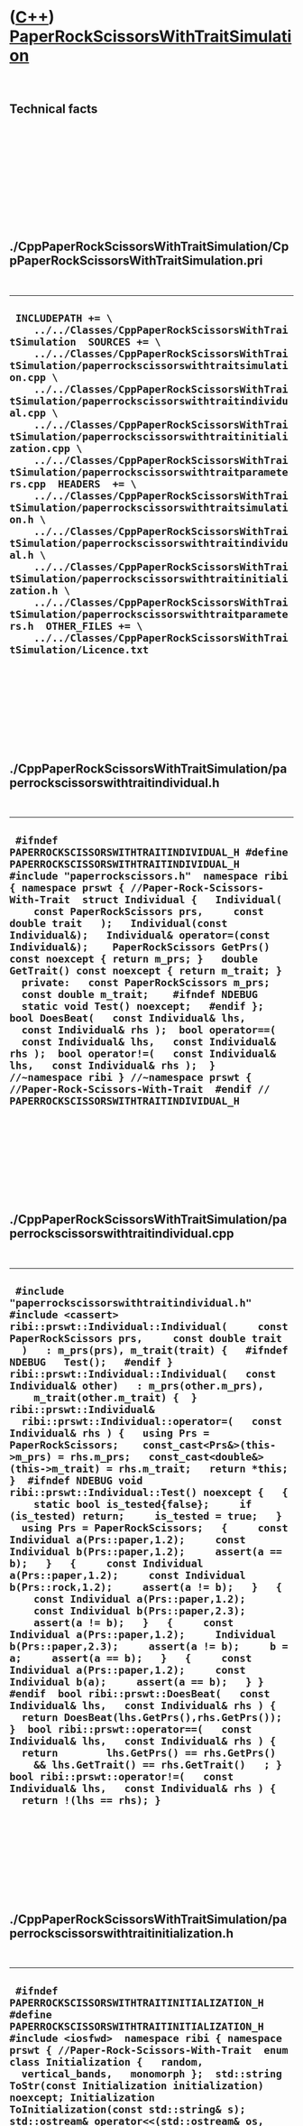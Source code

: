 
 

 

 

 

 

([C++](Cpp.md)) [PaperRockScissorsWithTraitSimulation](CppPaperRockScissorsWithTraitSimulation.md)
====================================================================================================

 

Technical facts
---------------

 

 

 

 

 

 

./CppPaperRockScissorsWithTraitSimulation/CppPaperRockScissorsWithTraitSimulation.pri
-------------------------------------------------------------------------------------

 

  ----------------------------------------------------------------------------------------------------------------------------------------------------------------------------------------------------------------------------------------------------------------------------------------------------------------------------------------------------------------------------------------------------------------------------------------------------------------------------------------------------------------------------------------------------------------------------------------------------------------------------------------------------------------------------------------------------------------------------------------------------------------------------------------------------------------------------------------------------------------------------------------------------------------------------------------------------------------------------------------------------------------------------------------
  ` INCLUDEPATH += \     ../../Classes/CppPaperRockScissorsWithTraitSimulation  SOURCES += \     ../../Classes/CppPaperRockScissorsWithTraitSimulation/paperrockscissorswithtraitsimulation.cpp \     ../../Classes/CppPaperRockScissorsWithTraitSimulation/paperrockscissorswithtraitindividual.cpp \     ../../Classes/CppPaperRockScissorsWithTraitSimulation/paperrockscissorswithtraitinitialization.cpp \     ../../Classes/CppPaperRockScissorsWithTraitSimulation/paperrockscissorswithtraitparameters.cpp  HEADERS  += \     ../../Classes/CppPaperRockScissorsWithTraitSimulation/paperrockscissorswithtraitsimulation.h \     ../../Classes/CppPaperRockScissorsWithTraitSimulation/paperrockscissorswithtraitindividual.h \     ../../Classes/CppPaperRockScissorsWithTraitSimulation/paperrockscissorswithtraitinitialization.h \     ../../Classes/CppPaperRockScissorsWithTraitSimulation/paperrockscissorswithtraitparameters.h  OTHER_FILES += \     ../../Classes/CppPaperRockScissorsWithTraitSimulation/Licence.txt`
  ----------------------------------------------------------------------------------------------------------------------------------------------------------------------------------------------------------------------------------------------------------------------------------------------------------------------------------------------------------------------------------------------------------------------------------------------------------------------------------------------------------------------------------------------------------------------------------------------------------------------------------------------------------------------------------------------------------------------------------------------------------------------------------------------------------------------------------------------------------------------------------------------------------------------------------------------------------------------------------------------------------------------------------------

 

 

 

 

 

./CppPaperRockScissorsWithTraitSimulation/paperrockscissorswithtraitindividual.h
--------------------------------------------------------------------------------

 

  -------------------------------------------------------------------------------------------------------------------------------------------------------------------------------------------------------------------------------------------------------------------------------------------------------------------------------------------------------------------------------------------------------------------------------------------------------------------------------------------------------------------------------------------------------------------------------------------------------------------------------------------------------------------------------------------------------------------------------------------------------------------------------------------------------------------------------------------------------------------------------------------------------------------------------------------------------------------------------------------
  ` #ifndef PAPERROCKSCISSORSWITHTRAITINDIVIDUAL_H #define PAPERROCKSCISSORSWITHTRAITINDIVIDUAL_H  #include "paperrockscissors.h"  namespace ribi { namespace prswt { //Paper-Rock-Scissors-With-Trait  struct Individual {   Individual(     const PaperRockScissors prs,     const double trait   );   Individual(const Individual&);   Individual& operator=(const Individual&);    PaperRockScissors GetPrs() const noexcept { return m_prs; }   double GetTrait() const noexcept { return m_trait; }    private:   const PaperRockScissors m_prs;   const double m_trait;    #ifndef NDEBUG   static void Test() noexcept;   #endif };  bool DoesBeat(   const Individual& lhs,   const Individual& rhs );  bool operator==(   const Individual& lhs,   const Individual& rhs );  bool operator!=(   const Individual& lhs,   const Individual& rhs );  } //~namespace ribi } //~namespace prswt { //Paper-Rock-Scissors-With-Trait  #endif // PAPERROCKSCISSORSWITHTRAITINDIVIDUAL_H`
  -------------------------------------------------------------------------------------------------------------------------------------------------------------------------------------------------------------------------------------------------------------------------------------------------------------------------------------------------------------------------------------------------------------------------------------------------------------------------------------------------------------------------------------------------------------------------------------------------------------------------------------------------------------------------------------------------------------------------------------------------------------------------------------------------------------------------------------------------------------------------------------------------------------------------------------------------------------------------------------------

 

 

 

 

 

./CppPaperRockScissorsWithTraitSimulation/paperrockscissorswithtraitindividual.cpp
----------------------------------------------------------------------------------

 

  ----------------------------------------------------------------------------------------------------------------------------------------------------------------------------------------------------------------------------------------------------------------------------------------------------------------------------------------------------------------------------------------------------------------------------------------------------------------------------------------------------------------------------------------------------------------------------------------------------------------------------------------------------------------------------------------------------------------------------------------------------------------------------------------------------------------------------------------------------------------------------------------------------------------------------------------------------------------------------------------------------------------------------------------------------------------------------------------------------------------------------------------------------------------------------------------------------------------------------------------------------------------------------------------------------------------------------------------------------------------------------------------------------------------------------------------------------------------------------------------------------------------------------------------------------------------------------------------------------------------------------------------------------------------------------------------------------------------------------------------------------------------------------------------------------------------------------------------
  ` #include "paperrockscissorswithtraitindividual.h"  #include <cassert>  ribi::prswt::Individual::Individual(     const PaperRockScissors prs,     const double trait   )   : m_prs(prs), m_trait(trait) {   #ifndef NDEBUG   Test();   #endif }  ribi::prswt::Individual::Individual(   const Individual& other)   : m_prs(other.m_prs),     m_trait(other.m_trait) {  }  ribi::prswt::Individual&   ribi::prswt::Individual::operator=(   const Individual& rhs ) {   using Prs = PaperRockScissors;    const_cast<Prs&>(this->m_prs) = rhs.m_prs;   const_cast<double&>(this->m_trait) = rhs.m_trait;   return *this; }  #ifndef NDEBUG void ribi::prswt::Individual::Test() noexcept {   {     static bool is_tested{false};     if (is_tested) return;     is_tested = true;   }   using Prs = PaperRockScissors;   {     const Individual a(Prs::paper,1.2);     const Individual b(Prs::paper,1.2);     assert(a == b);   }   {     const Individual a(Prs::paper,1.2);     const Individual b(Prs::rock,1.2);     assert(a != b);   }   {     const Individual a(Prs::paper,1.2);     const Individual b(Prs::paper,2.3);     assert(a != b);   }   {     const Individual a(Prs::paper,1.2);     Individual b(Prs::paper,2.3);     assert(a != b);     b = a;     assert(a == b);   }   {     const Individual a(Prs::paper,1.2);     const Individual b(a);     assert(a == b);   } } #endif  bool ribi::prswt::DoesBeat(   const Individual& lhs,   const Individual& rhs ) {   return DoesBeat(lhs.GetPrs(),rhs.GetPrs()); }  bool ribi::prswt::operator==(   const Individual& lhs,   const Individual& rhs ) {   return        lhs.GetPrs() == rhs.GetPrs()     && lhs.GetTrait() == rhs.GetTrait()   ; }  bool ribi::prswt::operator!=(   const Individual& lhs,   const Individual& rhs ) {   return !(lhs == rhs); }`
  ----------------------------------------------------------------------------------------------------------------------------------------------------------------------------------------------------------------------------------------------------------------------------------------------------------------------------------------------------------------------------------------------------------------------------------------------------------------------------------------------------------------------------------------------------------------------------------------------------------------------------------------------------------------------------------------------------------------------------------------------------------------------------------------------------------------------------------------------------------------------------------------------------------------------------------------------------------------------------------------------------------------------------------------------------------------------------------------------------------------------------------------------------------------------------------------------------------------------------------------------------------------------------------------------------------------------------------------------------------------------------------------------------------------------------------------------------------------------------------------------------------------------------------------------------------------------------------------------------------------------------------------------------------------------------------------------------------------------------------------------------------------------------------------------------------------------------------------

 

 

 

 

 

./CppPaperRockScissorsWithTraitSimulation/paperrockscissorswithtraitinitialization.h
------------------------------------------------------------------------------------

 

  ---------------------------------------------------------------------------------------------------------------------------------------------------------------------------------------------------------------------------------------------------------------------------------------------------------------------------------------------------------------------------------------------------------------------------------------------------------------------------------------------------------------------------------------------------------------------------------------------------------------------------------------------------------------------------------------------------------------------------------------------------------------
  ` #ifndef PAPERROCKSCISSORSWITHTRAITINITIALIZATION_H #define PAPERROCKSCISSORSWITHTRAITINITIALIZATION_H  #include <iosfwd>  namespace ribi { namespace prswt { //Paper-Rock-Scissors-With-Trait  enum class Initialization {   random,   vertical_bands,   monomorph };  std::string ToStr(const Initialization initialization) noexcept; Initialization ToInitialization(const std::string& s);  std::ostream& operator<<(std::ostream& os, const Initialization initialization); std::istream& operator>>(std::istream& is, Initialization& initialization);  #ifndef NDEBUG void TestInitialization() noexcept; #endif  } //~namespace prswt { //Paper-Rock-Scissors-With-Trait } //~namespace ribi  #endif // PAPERROCKSCISSORSWITHTRAITINITIALIZATION_H`
  ---------------------------------------------------------------------------------------------------------------------------------------------------------------------------------------------------------------------------------------------------------------------------------------------------------------------------------------------------------------------------------------------------------------------------------------------------------------------------------------------------------------------------------------------------------------------------------------------------------------------------------------------------------------------------------------------------------------------------------------------------------------

 

 

 

 

 

./CppPaperRockScissorsWithTraitSimulation/paperrockscissorswithtraitinitialization.cpp
--------------------------------------------------------------------------------------

 

  ----------------------------------------------------------------------------------------------------------------------------------------------------------------------------------------------------------------------------------------------------------------------------------------------------------------------------------------------------------------------------------------------------------------------------------------------------------------------------------------------------------------------------------------------------------------------------------------------------------------------------------------------------------------------------------------------------------------------------------------------------------------------------------------------------------------------------------------------------------------------------------------------------------------------------------------------------------------------------------------------------------------------------------------------------------------------------------------------------------------------------------------------------------------------------------------------------------------------------------------------------------------------------------------------------------------------------------------------------------------------------------------------------------------------------------------------------------------------------------------------------------------------------------------------------------------------------------------------------------------------------------------------------------------------------------------------------------------------------------------------------------------------------------------------------------------------------------------------------------------------------------------------------------------------------------------------------------------------------------------------------------------------------------------------------------------------------------------------------------------------------------------------------------------------------------------------------------------------------------------------------------------------------
  ` #include "paperrockscissorswithtraitinitialization.h"  #include <cassert> #include <fstream> #include <iostream> #include <stdexcept>  #include "fileio.h"  #ifndef NDEBUG void ribi::prswt::TestInitialization() noexcept {   {     static bool is_tested{false};     if (is_tested) return;     is_tested = true;   }   const auto all = {     Initialization::random,     Initialization::vertical_bands,     Initialization::monomorph   };    //ToStr   {     for (const auto i: all)     {       const std::string s = ToStr(i);       const auto j = ToInitialization(s);       const std::string t = ToStr(j);       assert(i == j);       assert(s == t);     }   }   //File I/O   {     for (const auto i: all)     {       const std::string filename = ribi::fileio::FileIo().GetTempFileName(".txt");       //Write to file       {         std::ofstream f(filename);         f << i;       }       //Read from file       std::ifstream f(filename);       Initialization j{Initialization::random};       f >> j;       assert(i == j);       ribi::fileio::FileIo().DeleteFile(filename);     }   } } #endif  std::string ribi::prswt::ToStr(const Initialization initialization) noexcept {   switch (initialization)   {     case Initialization::random: return "random";     case Initialization::vertical_bands: return "vertical_bands";     case Initialization::monomorph: return "monomorph";     default: assert(!"Should not get here");   }   assert(!"Should not get here");   throw std::logic_error("ribi::prswt::ToStr: unknown value of initialization"); }  ribi::prswt::Initialization ribi::prswt::ToInitialization(const std::string& s) {   if (s == "random") return Initialization::random;   if (s == "vertical_bands") return Initialization::vertical_bands;   if (s == "monomorph") return Initialization::monomorph;   throw std::logic_error("ribi::prswt::ToInitialization: unknown s"); }   std::ostream& ribi::prswt::operator<<(std::ostream& os, const Initialization initialization) {   os << ToStr(initialization);   return os; }  std::istream& ribi::prswt::operator>>(std::istream& is, Initialization& initialization) {   std::string s;   is >> s;   initialization = ToInitialization(s);   return is; }`
  ----------------------------------------------------------------------------------------------------------------------------------------------------------------------------------------------------------------------------------------------------------------------------------------------------------------------------------------------------------------------------------------------------------------------------------------------------------------------------------------------------------------------------------------------------------------------------------------------------------------------------------------------------------------------------------------------------------------------------------------------------------------------------------------------------------------------------------------------------------------------------------------------------------------------------------------------------------------------------------------------------------------------------------------------------------------------------------------------------------------------------------------------------------------------------------------------------------------------------------------------------------------------------------------------------------------------------------------------------------------------------------------------------------------------------------------------------------------------------------------------------------------------------------------------------------------------------------------------------------------------------------------------------------------------------------------------------------------------------------------------------------------------------------------------------------------------------------------------------------------------------------------------------------------------------------------------------------------------------------------------------------------------------------------------------------------------------------------------------------------------------------------------------------------------------------------------------------------------------------------------------------------------------

 

 

 

 

 

./CppPaperRockScissorsWithTraitSimulation/paperrockscissorswithtraitparameters.h
--------------------------------------------------------------------------------

 

  -------------------------------------------------------------------------------------------------------------------------------------------------------------------------------------------------------------------------------------------------------------------------------------------------------------------------------------------------------------------------------------------------------------------------------------------------------------------------------------------------------------------------------------------------------------------------------------------------------------------------------------------------------------------------------------------------------------------------------------------------------------------------------------------------------------------------------------------------------------------------------------------------------------------------------------------------------------------------------------------------------------------------------------------------------------------------------------------------------------------------------------------------------------------------------------------------------------------------------------------------------------------------------------------------------------------------------------------------------------------------------------------------------------------------------
  ` #ifndef PAPERROCKSCISSORSWITHTRAITPARAMETERS_H #define PAPERROCKSCISSORSWITHTRAITPARAMETERS_H  #include "paperrockscissorswithtraitinitialization.h"  namespace ribi { namespace prswt { //Paper-Rock-Scissors-With-Trait  struct Parameters {   Parameters(     const int width,     const int height,     const Initialization initialization,     const int rng_seed   );   int GetHeight() const noexcept { return m_height; }   Initialization GetInitialization() const noexcept { return m_initialization; }   int GetRngSeed() const noexcept { return m_rng_seed; }   int GetWidth() const noexcept { return m_width; }    void SetHeight(const int height);   void SetInitialization(const Initialization initialization) noexcept;   void SetRngSeed(const int rng_seed) noexcept;   void SetWidth(const int width);    private:   int m_width;   int m_height;   Initialization m_initialization;   int m_rng_seed;    #ifndef NDEBUG   static void Test() noexcept;   #endif };  std::ostream& operator<<(std::ostream& os, const Parameters& parameters); std::istream& operator>>(std::istream& is, Parameters& parameters); bool operator==(const Parameters& lhs, const Parameters& rhs) noexcept; bool operator!=(const Parameters& lhs, const Parameters& rhs) noexcept;  } //~namespace prswt { //Paper-Rock-Scissors-With-Trait } //~namespace ribi  #endif // PAPERROCKSCISSORSWITHTRAITPARAMETERS_H`
  -------------------------------------------------------------------------------------------------------------------------------------------------------------------------------------------------------------------------------------------------------------------------------------------------------------------------------------------------------------------------------------------------------------------------------------------------------------------------------------------------------------------------------------------------------------------------------------------------------------------------------------------------------------------------------------------------------------------------------------------------------------------------------------------------------------------------------------------------------------------------------------------------------------------------------------------------------------------------------------------------------------------------------------------------------------------------------------------------------------------------------------------------------------------------------------------------------------------------------------------------------------------------------------------------------------------------------------------------------------------------------------------------------------------------------

 

 

 

 

 

./CppPaperRockScissorsWithTraitSimulation/paperrockscissorswithtraitparameters.cpp
----------------------------------------------------------------------------------

 

  --------------------------------------------------------------------------------------------------------------------------------------------------------------------------------------------------------------------------------------------------------------------------------------------------------------------------------------------------------------------------------------------------------------------------------------------------------------------------------------------------------------------------------------------------------------------------------------------------------------------------------------------------------------------------------------------------------------------------------------------------------------------------------------------------------------------------------------------------------------------------------------------------------------------------------------------------------------------------------------------------------------------------------------------------------------------------------------------------------------------------------------------------------------------------------------------------------------------------------------------------------------------------------------------------------------------------------------------------------------------------------------------------------------------------------------------------------------------------------------------------------------------------------------------------------------------------------------------------------------------------------------------------------------------------------------------------------------------------------------------------------------------------------------------------------------------------------------------------------------------------------------------------------------------------------------------------------------------------------------------------------------------------------------------------------------------------------------------------------------------------------------------------------------------------------------------------------------------------------------------------------------------------------------------------------------------------------------------------------------------------------------------------------------------------------------------------------------------------------------------------------------------------------------------------------------------------------------------------------------------------------------------------------------------------------------------------------------------------------------------------------------------------------------------------------------------------------------------------------------------------------------------------------------------------------------------------------------------------------------------------------------------------------------------------------------------------------------------------------------------------------------------------------------------------------------------------------------------------------------------------------------------------------------------------------------------------------------------------------------------------------------------------------------------------------------------------------------------------------------------------------------------------------------------------------------------------------------------------------------------------------------------------------------------------------------------------------------------------------------------------------------------------------------------------------------------------------------------------------------------------------------------------------------------------------------------------------------------------------------------------------------------------------------------------------------------
  ` #include "paperrockscissorswithtraitparameters.h"  #include <cassert> #include <fstream> #include <iostream> #include <stdexcept> #include "fileio.h"  ribi::prswt::Parameters::Parameters(   const int width,   const int height,   const Initialization initialization,   const int rng_seed ) : m_width{width},     m_height{height},     m_initialization{initialization},     m_rng_seed{rng_seed} {   #ifndef NDEBUG   Test();   #endif }  void ribi::prswt::Parameters::SetHeight(const int height) {   if (height < 1) throw std::logic_error("ribi::prswt::Parameters::SetHeight: invalid height");   assert(height > 0);   m_height = height; }  void ribi::prswt::Parameters::SetInitialization(const Initialization initialization) noexcept {   m_initialization = initialization; }  void ribi::prswt::Parameters::SetRngSeed(const int rng_seed) noexcept {   m_rng_seed = rng_seed; }  void ribi::prswt::Parameters::SetWidth(const int width) {   if (width < 1) throw std::logic_error("ribi::prswt::Parameters::SetWidth: invalid width");   assert(width > 0);   m_width = width; }    #ifndef NDEBUG void ribi::prswt::Parameters::Test() noexcept {   {     static bool is_tested{false};     if (is_tested) return;     is_tested = true;   }   {     TestInitialization();   }   //operator==   {     const Parameters p(2,3,Initialization::monomorph,42);     const Parameters q(2,3,Initialization::monomorph,42);     assert(p == q);   }   //operator==   {     const Parameters p(2,3,Initialization::monomorph,42);     const Parameters q(p);     assert(p == q);   }   //operator!=, varied width   {     const Parameters p(2,3,Initialization::monomorph,42);     Parameters q(p);     q.SetWidth(q.GetWidth() + 1);     assert(p != q);   }   //operator!=, varied height   {     const Parameters p(2,3,Initialization::monomorph,42);     Parameters q(p);     q.SetHeight(q.GetHeight() + 1);     assert(p != q);   }   //operator!=, varied initialization   {     const Parameters p(2,3,Initialization::monomorph,42);     Parameters q(p);     q.SetInitialization(Initialization::vertical_bands);     assert(p != q);   }   //operator!=, varied RNG seed   {     const Parameters p(2,3,Initialization::monomorph,42);     Parameters q(p);     q.SetRngSeed(q.GetRngSeed() + 1);     assert(p != q);   }   //File Io   {     const Parameters p(2,3,Initialization::monomorph,42);     const std::string filename = ribi::fileio::FileIo().GetTempFileName(".txt");     //Write to file     {       std::ofstream f(filename);       f << p;     }     //Read from file     std::ifstream f(filename);     Parameters q(p);     f >> q;     assert(p == q);     ribi::fileio::FileIo().DeleteFile(filename);   }  } #endif  std::ostream& ribi::prswt::operator<<(std::ostream& os, const Parameters& parameters) {   os     << "width: " << parameters.GetWidth()     << " height: " << parameters.GetHeight()     << " initialization: " << parameters.GetInitialization()     << " rng_seed: " << parameters.GetRngSeed()   ;   return os; }  std::istream& ribi::prswt::operator>>(std::istream& is, Parameters& parameters) {   std::string s;   is >> s;   assert(s == "width:");   int width = -1;   is >> width;    is >> s;   assert(s == "height:");   int height = -1;   is >> height;    is >> s;   assert(s == "initialization:");   Initialization initialization = Initialization::random;   is >> initialization;    is >> s;   assert(s == "rng_seed:");   int rng_seed = 0;   is >> rng_seed;    parameters = Parameters(width,height,initialization,rng_seed);    return is; }  bool ribi::prswt::operator==(const Parameters& lhs, const Parameters& rhs) noexcept {   return        lhs.GetHeight() == rhs.GetHeight()     && lhs.GetInitialization() == rhs.GetInitialization()     && lhs.GetRngSeed() == rhs.GetRngSeed()     && lhs.GetWidth() == rhs.GetWidth()   ; }  bool ribi::prswt::operator!=(const Parameters& lhs, const Parameters& rhs) noexcept {   return !(lhs == rhs); }`
  --------------------------------------------------------------------------------------------------------------------------------------------------------------------------------------------------------------------------------------------------------------------------------------------------------------------------------------------------------------------------------------------------------------------------------------------------------------------------------------------------------------------------------------------------------------------------------------------------------------------------------------------------------------------------------------------------------------------------------------------------------------------------------------------------------------------------------------------------------------------------------------------------------------------------------------------------------------------------------------------------------------------------------------------------------------------------------------------------------------------------------------------------------------------------------------------------------------------------------------------------------------------------------------------------------------------------------------------------------------------------------------------------------------------------------------------------------------------------------------------------------------------------------------------------------------------------------------------------------------------------------------------------------------------------------------------------------------------------------------------------------------------------------------------------------------------------------------------------------------------------------------------------------------------------------------------------------------------------------------------------------------------------------------------------------------------------------------------------------------------------------------------------------------------------------------------------------------------------------------------------------------------------------------------------------------------------------------------------------------------------------------------------------------------------------------------------------------------------------------------------------------------------------------------------------------------------------------------------------------------------------------------------------------------------------------------------------------------------------------------------------------------------------------------------------------------------------------------------------------------------------------------------------------------------------------------------------------------------------------------------------------------------------------------------------------------------------------------------------------------------------------------------------------------------------------------------------------------------------------------------------------------------------------------------------------------------------------------------------------------------------------------------------------------------------------------------------------------------------------------------------------------------------------------------------------------------------------------------------------------------------------------------------------------------------------------------------------------------------------------------------------------------------------------------------------------------------------------------------------------------------------------------------------------------------------------------------------------------------------------------------------------------------------------------------------------

 

 

 

 

 

./CppPaperRockScissorsWithTraitSimulation/paperrockscissorswithtraitsimulation.h
--------------------------------------------------------------------------------

 

  ---------------------------------------------------------------------------------------------------------------------------------------------------------------------------------------------------------------------------------------------------------------------------------------------------------------------------------------------------------------------------------------------------------------------------------------------------------------------------------------------------------------------------------------------------------------------------------------------------------------------------------------------------------------------------------------------------------------------------------------------------------------------------------------------------------------------------------------------------------------------------------------------------------------------------------------------------------------------------------------------------------------------------------------------------------------------------------------------------------------------------------------------------------------------------------------------------------------------------------------------------------------------------------------------------------------------------------------------------------------------------------------------------------------------------------------------------------------------------------------
  ` #ifndef PAPERROCKSCISSORSWITHTRAITSIMULATION_H #define PAPERROCKSCISSORSWITHTRAITSIMULATION_H  #include <random> #include <vector> #include "paperrockscissors.h" #include "paperrockscissorswithtraitindividual.h" #include "paperrockscissorswithtraitinitialization.h" #include "paperrockscissorswithtraitparameters.h"  namespace ribi { namespace prswt { //Paper-Rock-Scissors-With-Trait  struct Simulation {   Simulation(     const Parameters& parameters   );    ///Y-X ordered grid   const auto& GetGrid() const noexcept { return m_grid; }    const auto& GetParameters() const noexcept { return m_parameters; }    //Initialization GetInitialization() const noexcept { return m_initialization; }   std::tuple<int,int,int> GetLastPopSizes() const;   std::tuple<double,double,double> GetLastMeanTraits() const;    void Next();   void SetInitialization(const Initialization initialization) noexcept;    private:    std::vector<std::vector<Individual>> m_grid;   std::mt19937 m_rng;    std::uniform_int_distribution<int> m_uniform_distribution;   std::normal_distribution<double> m_normal_distribution;    std::vector<std::tuple<int,int,int>> m_popsizes;   std::vector<std::tuple<double,double,double>> m_mean_traits;    Parameters m_parameters;    #ifndef NDEBUG   static void Test() noexcept;   #endif };  } //namespace prswt { //Paper-Rock-Scissors-With-Trait } //~namespace ribi  #endif // PAPERROCKSCISSORSWITHTRAITSIMULATION_H`
  ---------------------------------------------------------------------------------------------------------------------------------------------------------------------------------------------------------------------------------------------------------------------------------------------------------------------------------------------------------------------------------------------------------------------------------------------------------------------------------------------------------------------------------------------------------------------------------------------------------------------------------------------------------------------------------------------------------------------------------------------------------------------------------------------------------------------------------------------------------------------------------------------------------------------------------------------------------------------------------------------------------------------------------------------------------------------------------------------------------------------------------------------------------------------------------------------------------------------------------------------------------------------------------------------------------------------------------------------------------------------------------------------------------------------------------------------------------------------------------------

 

 

 

 

 

./CppPaperRockScissorsWithTraitSimulation/paperrockscissorswithtraitsimulation.cpp
----------------------------------------------------------------------------------

 

  ------------------------------------------------------------------------------------------------------------------------------------------------------------------------------------------------------------------------------------------------------------------------------------------------------------------------------------------------------------------------------------------------------------------------------------------------------------------------------------------------------------------------------------------------------------------------------------------------------------------------------------------------------------------------------------------------------------------------------------------------------------------------------------------------------------------------------------------------------------------------------------------------------------------------------------------------------------------------------------------------------------------------------------------------------------------------------------------------------------------------------------------------------------------------------------------------------------------------------------------------------------------------------------------------------------------------------------------------------------------------------------------------------------------------------------------------------------------------------------------------------------------------------------------------------------------------------------------------------------------------------------------------------------------------------------------------------------------------------------------------------------------------------------------------------------------------------------------------------------------------------------------------------------------------------------------------------------------------------------------------------------------------------------------------------------------------------------------------------------------------------------------------------------------------------------------------------------------------------------------------------------------------------------------------------------------------------------------------------------------------------------------------------------------------------------------------------------------------------------------------------------------------------------------------------------------------------------------------------------------------------------------------------------------------------------------------------------------------------------------------------------------------------------------------------------------------------------------------------------------------------------------------------------------------------------------------------------------------------------------------------------------------------------------------------------------------------------------------------------------------------------------------------------------------------------------------------------------------------------------------------------------------------------------------------------------------------------------------------------------------------------------------------------------------------------------------------------------------------------------------------------------------------------------------------------------------------------------------------------------------------------------------------------------------------------------------------------------------------------------------------------------------------------------------------------------------------------------------------------------------------------------------------------------------------------------------------------------------------------------------------------------------------------------------------------------------------------------------------------------------------------------------------------------------------------------------------------------------------------------------------------------------------------------------------------------------------------------------------------------------------------------------------------------------------------------------------------------------------------------------------------------------------------------------------------------------------------------------------------------------------------------------------------------------------------------------------------------------------------------------------------------------------------------------------------------------------------------------------------------------------------------------------------------------------------------------------------------------------------------------------------------------------------------------------------------------------------------------------------------------------------------------------------------------------------------------------------------------------------------------------------------------------------------------------------------------------------------------------------------------------------------------------------------------------------------------------------------------------------------------------------------------------------------------------------------------------------------------------------------------------------------------------------
  ` #include "paperrockscissorswithtraitsimulation.h"  #include <array> #include <cassert> #include <algorithm> #include <cstdlib> #include <map> #include <tuple>  ribi::prswt::Simulation::Simulation(   const Parameters& parameters)   : m_grid{},     m_rng(parameters.GetRngSeed()),     m_uniform_distribution(0,3), //Inclusive     m_normal_distribution(0.0,1.0),     m_popsizes{},     m_mean_traits{},     m_parameters{parameters} {   #ifndef NDEBUG   Test();   #endif   SetInitialization(m_parameters.GetInitialization()); }  std::tuple<int,int,int> ribi::prswt::Simulation::GetLastPopSizes() const {   assert(!m_popsizes.empty());   return m_popsizes.back(); }  std::tuple<double,double,double> ribi::prswt::Simulation::GetLastMeanTraits() const {   assert(!m_mean_traits.empty());   return m_mean_traits.back(); }   void ribi::prswt::Simulation::Next() {   using Prs = PaperRockScissors;   std::map<Prs,double> sum_traits;   sum_traits[Prs::paper   ] = 0.0;   sum_traits[Prs::rock    ] = 0.0;   sum_traits[Prs::scissors] = 0.0;    std::map<Prs,int> tally_popsizes;   tally_popsizes[Prs::paper   ] = 0;   tally_popsizes[Prs::rock    ] = 0;   tally_popsizes[Prs::scissors] = 0;    std::vector<std::vector<Individual>> next(m_grid);   const int height{static_cast<int>(m_grid.size())};   const int width{static_cast<int>(m_grid[0].size())};   for (int y=0; y!=height; ++y)   {     for (int x=0; x!=width; ++x)     {       int dx{0};       int dy{0};        switch (m_uniform_distribution(m_rng))       {         case 0: --dy; break;         case 1: ++dx; break;         case 2: ++dy; break;         case 3: --dx; break;         default: assert(!"Should not get here");       }       auto& here = m_grid[y][x];       const auto& neighbour = m_grid[(y+dy+height)%height][(x+dx+width)%width];       const auto& winner = DoesBeat(neighbour,here) ? neighbour : here;       if (winner == neighbour)       {         const double new_trait{winner.GetTrait() + m_normal_distribution(m_rng)};         next[y][x]           = Individual(             winner.GetPrs(),             new_trait           )         ;         ++tally_popsizes[winner.GetPrs()];         sum_traits[winner.GetPrs()] += winner.GetTrait();       }       else       {         const double new_trait{here.GetTrait() + m_normal_distribution(m_rng)};         next[y][x]           = Individual(             here.GetPrs(),             new_trait           )         ;         sum_traits[here.GetPrs()] += here.GetTrait();         ++tally_popsizes[here.GetPrs()];       }     }   }    {     const int n_p{tally_popsizes[Prs::paper]};     const int n_r{tally_popsizes[Prs::rock]};     const int n_s{tally_popsizes[Prs::scissors]};     assert(n_p >= 0);     assert(n_r >= 0);     assert(n_s >= 0);     m_popsizes.push_back(std::make_tuple(n_p,n_r,n_s));   }   m_mean_traits.push_back(     std::make_tuple(       sum_traits[Prs::paper   ] / static_cast<double>(tally_popsizes[Prs::paper   ]),       sum_traits[Prs::rock    ] / static_cast<double>(tally_popsizes[Prs::rock    ]),       sum_traits[Prs::scissors] / static_cast<double>(tally_popsizes[Prs::scissors])     )    );   std::swap(m_grid,next); }  void ribi::prswt::Simulation::SetInitialization(const Initialization initialization) noexcept {   using Prs = PaperRockScissors;    m_popsizes.clear();   m_mean_traits.clear();   m_grid.clear();   std::map<Prs,int> tally;   tally[Prs::paper] = 0;   tally[Prs::rock] = 0;   tally[Prs::scissors] = 0;     m_parameters.SetInitialization(initialization);    //Initialize the grid   assert(m_grid.empty());   const int height = m_parameters.GetHeight();   const int width = m_parameters.GetWidth();   for (int y=0; y!=height; ++y)   {     assert(y == static_cast<int>(m_grid.size()));     m_grid.push_back(std::vector<Individual>());     assert(y < static_cast<int>(m_grid.size()));     for (int x=0; x!=width; ++x)     {       assert(x == static_cast<int>(m_grid[y].size()));        Prs prs = Prs::paper;       switch(initialization)       {         case Initialization::random:         {           static std::uniform_int_distribution<int> d(0,2); //Inclusive           switch (d(m_rng))           {             case 0: prs = Prs::paper; break;             case 1: prs = Prs::rock; break;             case 2: prs = Prs::scissors; break;             default: assert(!"Should not get here");           }         }         break;         case Initialization::vertical_bands:         {           switch ((y / (height / 15)) % 3)           {             case 0: prs = Prs::paper; break;             case 1: prs = Prs::rock; break;             case 2: prs = Prs::scissors; break;             default: assert(!"Should not get here");           }         }         break;         case Initialization::monomorph:           prs = Prs::paper;         break;         default: assert(!"Should not get here");       }       m_grid[y].push_back(Individual(prs,0.0));       ++tally[prs];     }   }    {     const int n_p{tally[Prs::paper]};     const int n_r{tally[Prs::rock]};     const int n_s{tally[Prs::scissors]};     assert(n_p >= 0);     assert(n_r >= 0);     assert(n_s >= 0);     m_popsizes.push_back(std::make_tuple(n_p,n_r,n_s));   }   m_mean_traits.push_back(     std::make_tuple(0.0,0.0,0.0)   ); }  #ifndef NDEBUG void ribi::prswt::Simulation::Test() noexcept {   {     static bool is_tested{false};     if (is_tested) return;     is_tested = true;   }   TestInitialization(); } #endif`
  ------------------------------------------------------------------------------------------------------------------------------------------------------------------------------------------------------------------------------------------------------------------------------------------------------------------------------------------------------------------------------------------------------------------------------------------------------------------------------------------------------------------------------------------------------------------------------------------------------------------------------------------------------------------------------------------------------------------------------------------------------------------------------------------------------------------------------------------------------------------------------------------------------------------------------------------------------------------------------------------------------------------------------------------------------------------------------------------------------------------------------------------------------------------------------------------------------------------------------------------------------------------------------------------------------------------------------------------------------------------------------------------------------------------------------------------------------------------------------------------------------------------------------------------------------------------------------------------------------------------------------------------------------------------------------------------------------------------------------------------------------------------------------------------------------------------------------------------------------------------------------------------------------------------------------------------------------------------------------------------------------------------------------------------------------------------------------------------------------------------------------------------------------------------------------------------------------------------------------------------------------------------------------------------------------------------------------------------------------------------------------------------------------------------------------------------------------------------------------------------------------------------------------------------------------------------------------------------------------------------------------------------------------------------------------------------------------------------------------------------------------------------------------------------------------------------------------------------------------------------------------------------------------------------------------------------------------------------------------------------------------------------------------------------------------------------------------------------------------------------------------------------------------------------------------------------------------------------------------------------------------------------------------------------------------------------------------------------------------------------------------------------------------------------------------------------------------------------------------------------------------------------------------------------------------------------------------------------------------------------------------------------------------------------------------------------------------------------------------------------------------------------------------------------------------------------------------------------------------------------------------------------------------------------------------------------------------------------------------------------------------------------------------------------------------------------------------------------------------------------------------------------------------------------------------------------------------------------------------------------------------------------------------------------------------------------------------------------------------------------------------------------------------------------------------------------------------------------------------------------------------------------------------------------------------------------------------------------------------------------------------------------------------------------------------------------------------------------------------------------------------------------------------------------------------------------------------------------------------------------------------------------------------------------------------------------------------------------------------------------------------------------------------------------------------------------------------------------------------------------------------------------------------------------------------------------------------------------------------------------------------------------------------------------------------------------------------------------------------------------------------------------------------------------------------------------------------------------------------------------------------------------------------------------------------------------------------------------------------------------------------------------------------------

 

 

 

 

 

 

This page has been created by the [tool](Tools.md)
[CodeToHtml](ToolCodeToHtml.md)
